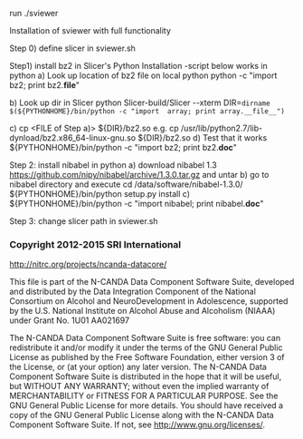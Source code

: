 run ./sviewer <TYPE> <options>
 
Installation of sviewer with full functionality 

Step 0) define slicer in sviewer.sh   

Step1) install bz2 in Slicer's Python Installation -script below works in python
a) Look up location of bz2 file on local python
  python -c "import bz2; print bz2.__file__"

b) Look up dir in Slicer python
  Slicer-build/Slicer --xterm
  DIR=`dirname $(${PYTHONHOME}/bin/python -c "import  array; print array.__file__")` 

c) cp <FILE of Step a)> ${DIR}/bz2.so 
   e.g. cp /usr/lib/python2.7/lib-dynload/bz2.x86_64-linux-gnu.so ${DIR}/bz2.so 
d) Test that it works 
   ${PYTHONHOME}/bin/python -c "import bz2; print bz2.__doc__"

Step 2: install nibabel in python
a) download nibabel 1.3 
https://github.com/nipy/nibabel/archive/1.3.0.tar.gz
and untar 
b) go to nibabel directory and execute 
  cd /data/software/nibabel-1.3.0/
  ${PYTHONHOME}/bin/python setup.py install
c) ${PYTHONHOME}/bin/python -c "import nibabel; print nibabel.__doc__"
 
Step 3: change slicer path in sviewer.sh 


### Copyright 2012-2015 SRI International
http://nitrc.org/projects/ncanda-datacore/

This file is part of the N-CANDA Data Component Software Suite, developed
and distributed by the Data Integration Component of the National
Consortium on Alcohol and NeuroDevelopment in Adolescence, supported by
the U.S. National Institute on Alcohol Abuse and Alcoholism (NIAAA) under
Grant No. 1U01 AA021697

The N-CANDA Data Component Software Suite is free software: you can
redistribute it and/or modify it under the terms of the GNU General Public
License as published by the Free Software Foundation, either version 3 of
the License, or (at your option) any later version.
The N-CANDA Data Component Software Suite is distributed in the hope that it
will be useful, but WITHOUT ANY WARRANTY; without even the implied
warranty of MERCHANTABILITY or FITNESS FOR A PARTICULAR PURPOSE.  See the
GNU General Public License for more details.
You should have received a copy of the GNU General Public License along
with the N-CANDA Data Component Software Suite.  If not, see
<http://www.gnu.org/licenses/>.

 